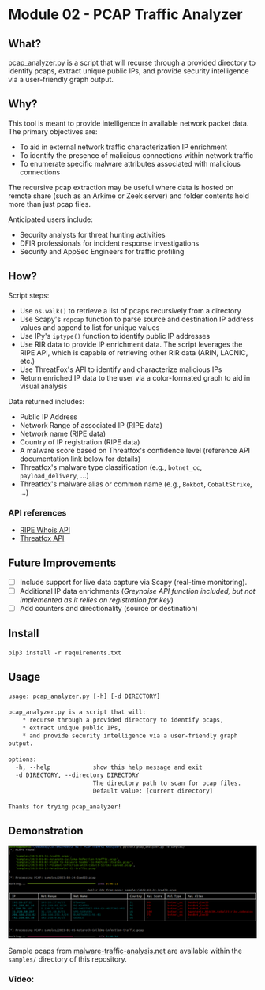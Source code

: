 # Module 02 - PCAP Traffic Analyzer

## What?

pcap_analyzer.py is a script that will recurse through a provided directory to identify pcaps, extract unique public IPs, and provide security intelligence via a user-friendly graph output.

## Why?

This tool is meant to provide intelligence in available network packet data. The primary objectives are:
- To aid in external network traffic characterization IP enrichment
- To identify the presence of malicious connections within network traffic
- To enumerate specific malware attributes associated with malicious connections

The recursive pcap extraction may be useful where data is hosted on remote share (such as an Arkime or Zeek server) and folder contents hold more than just pcap files.

Anticipated users include:
- Security analysts for threat hunting activities
- DFIR professionals for incident response investigations
- Security and AppSec Engineers for traffic profiling

## How?

Script steps:
- Use `os.walk()` to retrieve a list of pcaps recursively from a directory
- Use Scapy's `rdpcap` function to parse source and destination IP address values and append to list for unique values
- Use IPy's `iptype()` function to identify public IP addresses
- Use RIR data to provide IP enrichment data. The script leverages the RIPE API, which is capable of retrieving other RIR data (ARIN, LACNIC, etc.)
- Use ThreatFox's API to identify and characterize malicious IPs
- Return enriched IP data to the user via a color-formated graph to aid in visual analysis

Data returned includes:
- Public IP Address
- Network Range of associated IP (RIPE data)
- Network name (RIPE data)
- Country of IP registration (RIPE data)
- A malware score based on Threatfox's confidence level (reference API documentation link below for details)
- Threatfox's malware type classification (e.g., `botnet_cc`, `payload_delivery`, ...)
- Threatfox's malware alias or common name (e.g., `Bokbot`, `CobaltStrike`, ...)

### API references
- [RIPE Whois API](https://stat.ripe.net/docs/02.data-api/whois.html)
- [Threatfox API](https://threatfox.abuse.ch/api)

## Future Improvements

- [ ] Include support for live data capture via Scapy (real-time monitoring). 
- [ ] Additional IP data enrichments (_Greynoise API function included, but not implemented as it relies on registration for key_)
- [ ] Add counters and directionality (source or destination)

## Install

```
pip3 install -r requirements.txt
```

## Usage


```
usage: pcap_analyzer.py [-h] [-d DIRECTORY]

pcap_analyzer.py is a script that will:
    * recurse through a provided directory to identify pcaps,
    * extract unique public IPs,
    * and provide security intelligence via a user-friendly graph output.

options:
  -h, --help            show this help message and exit
  -d DIRECTORY, --directory DIRECTORY
                        The directory path to scan for pcap files.
                        Default value: [current directory]

Thanks for trying pcap_analyzer!
```

## Demonstration

![Screenshot](assets/pcap_analyzer_demo-1.png)

Sample pcaps from [malware-traffic-analysis.net](https://www.malware-traffic-analysis.net/2023/) are available within the `samples/` directory of this repository.


 ### Video: 